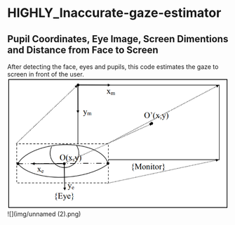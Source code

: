 # HIGHLY_Inaccurate-gaze-estimator

## Pupil Coordinates, Eye Image, Screen Dimentions and Distance from Face to Screen
After detecting the face, eyes and pupils, this code estimates the gaze to screen in front of the user. 
![](img/Capture.PNG)
![](img/unnamed (2).png)
